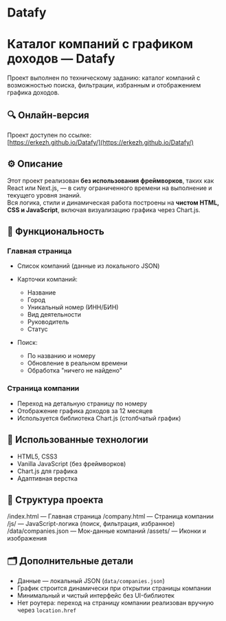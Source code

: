 # Datafy
# Каталог компаний с графиком доходов — Datafy

Проект выполнен по техническому заданию: каталог компаний с возможностью поиска, фильтрации, избранным и отображением графика доходов.

## 🔍 Онлайн-версия

Проект доступен по ссылке:  
[https://erkezh.github.io/Datafy/](https://erkezh.github.io/Datafy/)

## ⚙ Описание

Этот проект реализован **без использования фреймворков**, таких как React или Next.js, — в силу ограниченного времени на выполнение и текущего уровня знаний.  
Вся логика, стили и динамическая работа построены на **чистом HTML, CSS и JavaScript**, включая визуализацию графика через Chart.js.

## 📌 Функциональность

### Главная страница

- Список компаний (данные из локального JSON)
- Карточки компаний:
  - Название
  - Город
  - Уникальный номер (ИНН/БИН)
  - Вид деятельности
  - Руководитель
  - Статус

- Поиск:
  - По названию и номеру
  - Обновление в реальном времени
  - Обработка "ничего не найдено"

### Страница компании

- Переход на детальную страницу по номеру
- Отображение графика доходов за 12 месяцев
- Используется библиотека Chart.js (столбчатый график)

## 🧱 Использованные технологии

- HTML5, CSS3
- Vanilla JavaScript (без фреймворков)
- Chart.js для графика
- Адаптивная верстка

## 📁 Структура проекта

/index.html — Главная страница
/company.html — Страница компании
/js/ — JavaScript-логика (поиск, фильтрация, избранное)
/data/companies.json — Мок-данные компаний
/assets/ — Иконки и изображения

## 🗂 Дополнительные детали

- Данные — локальный JSON (`data/companies.json`)
- График строится динамически при открытии страницы компании
- Минимальный и чистый интерфейс без UI-библиотек
- Нет роутера: переход на страницу компании реализован вручную через `location.href`